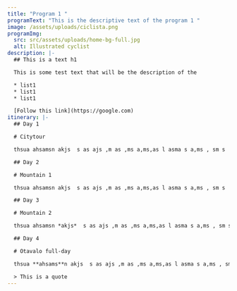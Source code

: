 ```yaml
---
title: "Program 1 "
programText: "This is the descriptive text of the program 1 "
image: /assets/uploads/ciclista.png
programImg:
  src: src/assets/uploads/home-bg-full.jpg
  alt: Illustrated cyclist
description: |-
  ## This is a text h1

  This is some test text that will be the description of the 

  * list1
  * list1
  * list1

  [Follow this link](https://google.com)
itinerary: |-
  ## Day 1

  # Citytour

  thsua ahsamsn akjs  s as ajs ,m as ,ms a,ms,as l asma s a,ms , sm s 

  ## Day 2

  # Mountain 1

  thsua ahsamsn akjs  s as ajs ,m as ,ms a,ms,as l asma s a,ms , sm s 

  ## Day 3

  # Mountain 2

  thsua ahsamsn *akjs*  s as ajs ,m as ,ms a,ms,as l asma s a,ms , sm s 

  ## Day 4

  # Otavalo full-day

  thsua **ahsams**n akjs  s as ajs ,m as ,ms a,ms,as l asma s a,ms , sm s 

  > This is a quote
---
```

